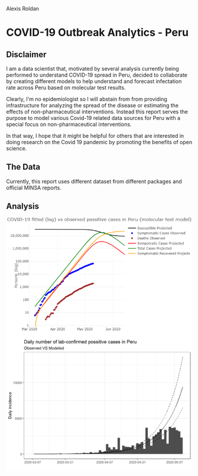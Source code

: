 Alexis Roldan

# COVID-19 Outbreak Analytics - Peru

## Disclaimer

I am a data scientist that, motivated by several analysis
currently being performed to understand COVID-19 spread in Peru, decided
to collaborate by creating different models to help understand and forecast infectation
rate across Peru based on molecular test results.

Clearly, I'm no epidemiologist so I will abstain from from providing
infrastructure for analyzing the spread of the disease or estimating the
effects of non-pharmaceutical interventions. Instead this report serves
the purpose to model various Covid-19 related data sources for Peru
with a special focus on non-pharmaceutical interventions.

In that way, I hope that it might be helpful for others that are
interested in doing research on the Covid 19 pandemic by promoting the
benefits of open science.

## The Data

Currently, this report uses different dataset from different packages and official MINSA reports.

## Analysis

<img src="fig/Peru_Model1.png" style="display: block; margin: auto;" />

<img src="fig/Peru_Model2.png" style="display: block; margin: auto;" />
